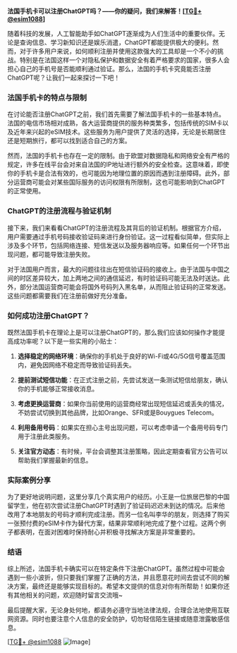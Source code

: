 **法国手机卡可以注册ChatGPT吗？——你的疑问，我们来解答！[[TG💪+ @esim1088](https://t.me/s/esim1088)]**

随着科技的发展，人工智能助手如ChatGPT逐渐成为人们生活中的重要伙伴。无论是查询信息、学习新知识还是娱乐消遣，ChatGPT都能提供极大的便利。然而，对于许多用户来说，如何顺利注册并使用这款强大的工具却是一个不小的挑战。特别是在法国这样一个对隐私保护和数据安全有着严格要求的国家，很多人会担心自己的手机号是否能顺利通过验证。那么，法国的手机卡究竟能否注册ChatGPT呢？让我们一起来探讨一下吧！

### 法国手机卡的特点与限制

在讨论能否注册ChatGPT之前，我们首先需要了解法国手机卡的一些基本特点。法国的电信市场相对成熟，各大运营商提供的服务种类繁多，包括传统的SIM卡以及近年来兴起的eSIM技术。这些服务为用户提供了灵活的选择，无论是长期居住还是短期旅行，都可以找到适合自己的方案。

然而，法国的手机卡也存在一定的限制。由于欧盟对数据隐私和网络安全有严格的规定，许多在线平台会对来自法国的IP地址进行额外的安全检查。这意味着，即使你的手机卡是合法有效的，也可能因为地理位置的原因而遇到注册障碍。此外，部分运营商可能会对某些国际服务的访问权限有所限制，这也可能影响到ChatGPT的正常使用。

### ChatGPT的注册流程与验证机制

接下来，我们来看看ChatGPT的注册流程及其背后的验证机制。根据官方介绍，用户需要通过手机号码接收验证码来进行身份验证。这一过程看似简单，但实际上涉及多个环节，包括网络连接、短信发送以及服务器响应等。如果任何一个环节出现问题，都可能导致注册失败。

对于法国用户而言，最大的问题往往出在短信验证码的接收上。由于法国与中国之间的时区差异较大，加上两地之间的通信延迟，有时验证码可能无法及时送达。此外，部分法国运营商可能会将国外号码列入黑名单，从而阻止验证码的正常发送。这些问题都需要我们在注册前做好充分准备。

### 如何成功注册ChatGPT？

既然法国手机卡在理论上是可以注册ChatGPT的，那么我们应该如何操作才能提高成功率呢？以下是一些实用的小贴士：

1. **选择稳定的网络环境**：确保你的手机处于良好的Wi-Fi或4G/5G信号覆盖范围内，避免因网络不稳定而导致验证码丢失。
   
2. **提前测试短信功能**：在正式注册之前，先尝试发送一条测试短信给朋友，确认你的手机能够正常接收消息。
   
3. **考虑更换运营商**：如果你当前使用的运营商经常出现短信延迟或丢失的情况，不妨尝试切换到其他品牌，比如Orange、SFR或是Bouygues Telecom。
   
4. **利用备用号码**：如果实在担心主号出现问题，可以考虑申请一个备用号码专门用于注册此类服务。
   
5. **关注官方动态**：有时候，平台会调整其注册策略，因此定期查看官方公告可以帮助我们掌握最新的信息。

### 实际案例分享

为了更好地说明问题，这里分享几个真实用户的经历。小王是一位旅居巴黎的中国留学生，他在初次尝试注册ChatGPT时遇到了验证码迟迟未到达的情况。后来他改用了本地朋友的号码才顺利完成注册。而另一位名叫李华的朋友，则选择了购买一张预付费的eSIM卡作为替代方案，结果非常顺利地完成了整个过程。这两个例子都表明，在面对困难时保持耐心并积极寻找解决方案是非常重要的。

### 结语

综上所述，法国手机卡确实可以在特定条件下注册ChatGPT。虽然过程中可能会遇到一些小波折，但只要我们掌握了正确的方法，并且愿意花时间去尝试不同的解决方案，最终还是能够实现目标的。希望本文提供的信息对你有所帮助！如果你还有其他相关的问题，欢迎随时留言交流哦~

最后提醒大家，无论身处何地，都请务必遵守当地法律法规，合理合法地使用互联网资源。同时也要注意个人信息的安全防护，切勿轻信陌生链接或随意泄露敏感信息。

[[TG💪+ @esim1088](https://t.me/s/esim1088) ![Image](https://i.postimg.cc/4NQfJmqS/Snipaste-2025-05-13-00-14-12.png)]